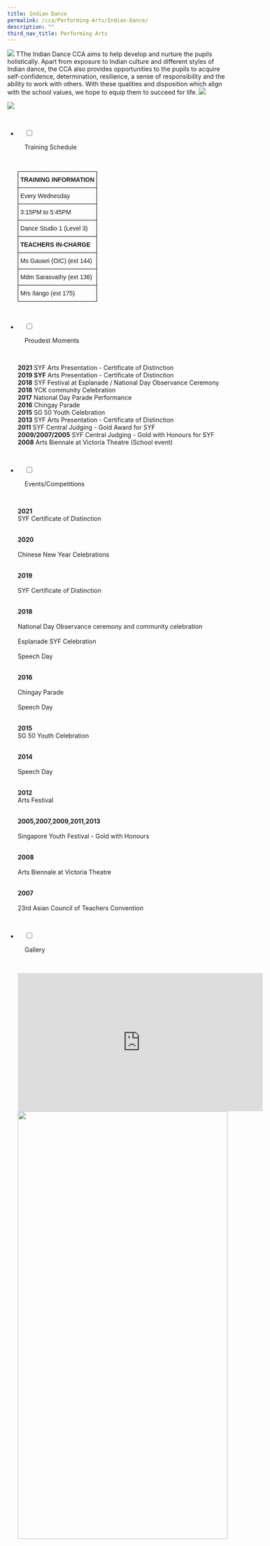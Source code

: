 ```yaml
---
title: Indian Dance
permalink: /cca/Performing-Arts/Indian-Dance/
description: ""
third_nav_title: Performing Arts
---
```

![](/images/Our%20Curriculum/Non%20Academic%20Programmes/CoCurricular%20Activities/Performing%20Arts/Indian%20Dance/I1.jpg)
TThe Indian Dance CCA aims to help develop and nurture the pupils holistically. Apart from exposure to Indian culture and different styles of Indian dance, the CCA also provides opportunities to the pupils to acquire self-confidence, determination, resilience, a sense of responsibility and the ability to work with others. With these qualities and disposition which align with the school values, we hope to equip them to succeed for life.
![](/images/Our%20Curriculum/Non%20Academic%20Programmes/CoCurricular%20Activities/Performing%20Arts/Indian%20Dance/I2.jpg)

![](/images/Our%20Curriculum/Non%20Academic%20Programmes/CoCurricular%20Activities/Performing%20Arts/Indian%20Dance/I3.jpg)


<ul class="jekyllcodex_accordion">

  <li>

    <input type="checkbox" id="accordion1">

    <label for="accordion1">Training Schedule</label>

    <div>

<p> <style type="text/css">
.tg  {border-collapse:collapse;border-spacing:0;}
.tg td{border-color:black;border-style:solid;border-width:1px;font-family:Arial, sans-serif;font-size:14px;
  overflow:hidden;padding:10px 5px;word-break:normal;}
.tg th{border-color:black;border-style:solid;border-width:1px;font-family:Arial, sans-serif;font-size:14px;
  font-weight:normal;overflow:hidden;padding:10px 5px;word-break:normal;}
.tg .tg-1wig{font-weight:bold;text-align:left;vertical-align:top}
.tg .tg-0lax{text-align:left;vertical-align:top}
</style>
<table class="tg">
<thead>
  <tr>
    <th class="tg-1wig">TRAINING INFORMATION</th>
  </tr>
</thead>
<tbody>
  <tr>
    <td class="tg-0lax">Every Wednesday</td>
  </tr>
  <tr>
    <td class="tg-0lax">3:15PM to 5:45PM</td>
  </tr>
  <tr>
    <td class="tg-0lax">Dance Studio 1 (Level 3)</td>
  </tr>
  <tr>
    <td class="tg-1wig">TEACHERS IN-CHARGE</td>
  </tr>
  <tr>
    <td class="tg-0lax">Ms Gauwri (OIC) (ext 144)</td>
  </tr>
  <tr>
    <td class="tg-0lax">Mdm Sarasvathy (ext 136)</td>
  </tr>
  <tr>
    <td class="tg-0lax">Mrs Ilango (ext 175)</td>
  </tr>
</tbody>
</table>
			</p>

    </div>

</li>
	<li>

    <input type="checkbox" id="accordion2">

    <label for="accordion2">Proudest Moments</label>

    <div>

<p> <b>2021</b> SYF Arts Presentation - Certificate of Distinction<br>  
				<b>2019 SYF</b> Arts Presentation - Certificate of Distinction<br>  
				<b>2018</b> SYF Festival at Esplanade / National Day Observance Ceremony<br> 
	<b>2018</b> YCK community Celebration<br>  
	<b>2017</b> National Day Parade Performance<br>  
	<b>2016</b> Chingay Parade<br>  
	<b>2015</b> SG 50 Youth Celebration<br>  
	<b>2013</b> SYF Arts Presentation - Certificate of Distinction<br>  
	<b>2011</b> SYF Central Judging - Gold Award for SYF<br>  
	<b>2009/2007/2005</b> SYF Central Judging - Gold with Honours for SYF<br>  
	<b>2008</b> Arts Biennale at Victoria Theatre (School event)
			</p>

    </div>

</li>
	
<li>

    <input type="checkbox" id="accordion3">

    <label for="accordion3">Events/Competitions</label>

    <div>

<p> <b>2021</b><br>  
SYF Certificate of Distinction<br><br>  
  
<b>2020</b><br>  
Chinese New Year Celebrations<br><br>  
  
<b>2019</b><br>   
SYF Certificate of Distinction<br><br>  
  
<b>2018</b><br>  
National Day Observance ceremony and community celebration<br>  
Esplanade SYF Celebration<br>  
Speech Day<br><br>  
  
<b>2016</b><br>  
Chingay Parade<br>  
Speech Day<br><br>
  
<b>2015</b>  
SG 50 Youth Celebration<br><br>  
  
<b>2014</b><br>  
Speech Day<br><br>  
  
<b>2012</b>  
Arts Festival<br><br>  
  
<b>2005,2007,2009,2011,2013</b><br>  
Singapore Youth Festival - Gold with Honours<br><br>  
  
<b>2008</b><br>  
Arts Biennale at Victoria Theatre<br><br>  
  
<b>2007</b><br>  
23rd Asian Council of Teachers Convention 
			</p>

    </div>

</li>
	
<li>

    <input type="checkbox" id="accordion4">

    <label for="accordion4">Gallery</label>

    <div>

<p> <iframe width="560" height="315" src="https://www.youtube.com/embed/htX9NWFgT4w" title="YouTube video player" frameborder="0" allow="accelerometer; autoplay; clipboard-write; encrypted-media; gyroscope; picture-in-picture" allowfullscreen></iframe><br>
			  
<img style="width:100%;height:50%" src="/images/Our%20Curriculum/Non%20Academic%20Programmes/CoCurricular%20Activities/Performing%20Arts/Indian%20Dance/I4.png">
			<img style="width:100%;height:50%" src="/images/Our%20Curriculum/Non%20Academic%20Programmes/CoCurricular%20Activities/Performing%20Arts/Indian%20Dance/I5.png">
			<img style="width:100%;height:50%" src="/images/Our%20Curriculum/Non%20Academic%20Programmes/CoCurricular%20Activities/Performing%20Arts/Indian%20Dance/I6.png">
			<img style="width:100%;height:50%" src="/images/Our%20Curriculum/Non%20Academic%20Programmes/CoCurricular%20Activities/Performing%20Arts/Indian%20Dance/I7.png">
			<img style="width:100%;height:50%" src="/images/Our%20Curriculum/Non%20Academic%20Programmes/CoCurricular%20Activities/Performing%20Arts/Indian%20Dance/I8.png">
			<img style="width:100%;height:50%" src="/images/Our%20Curriculum/Non%20Academic%20Programmes/CoCurricular%20Activities/Performing%20Arts/Indian%20Dance/I9.png">
			</p>

  </div>

</li>
	
	

	
</ul>
